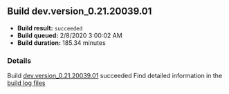 ## Build dev.version_0.21.20039.01
- **Build result:** `succeeded`
- **Build queued:** 2/8/2020 3:00:02 AM
- **Build duration:** 185.34 minutes
### Details
Build [dev.version_0.21.20039.01](https://winappstudio.visualstudio.com/web/build.aspx?pcguid=a4ef43be-68ce-4195-a619-079b4d9834c2&builduri=vstfs%3a%2f%2f%2fBuild%2fBuild%2f32830) succeeded
Find detailed information in the [build log files]()
